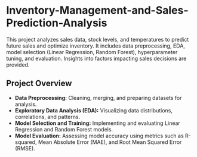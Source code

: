 # Inventory-Management-and-Sales-Prediction-Analysis
This project analyzes sales data, stock levels, and temperatures to predict future sales and optimize inventory. It includes data preprocessing, EDA, model selection (Linear Regression, Random Forest), hyperparameter tuning, and evaluation. Insights into factors impacting sales decisions are provided.
## Project Overview
- **Data Preprocessing:** Cleaning, merging, and preparing datasets for analysis.
- **Exploratory Data Analysis (EDA):** Visualizing data distributions, correlations, and patterns.
- **Model Selection and Training:** Implementing and evaluating Linear Regression and Random Forest models.
- **Model Evaluation:** Assessing model accuracy using metrics such as R-squared, Mean Absolute Error (MAE), and Root Mean Squared Error (RMSE).
